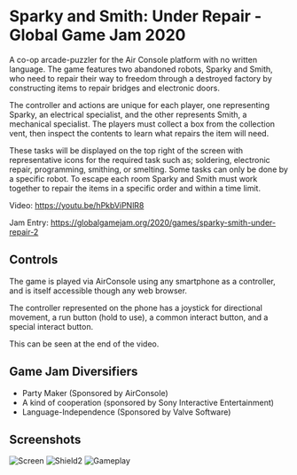 # Sparky and Smith: Under Repair - Global Game Jam 2020
A co-op arcade-puzzler for the Air Console platform with no written language. The game features two abandoned robots, Sparky and Smith, who need to repair their way to freedom through a destroyed factory by constructing items to repair bridges and electronic doors. 

The controller and actions are unique for each player, one representing Sparky, an electrical specialist, and the other represents Smith, a mechanical specialist. The players must collect a box from the collection vent, then inspect the contents to learn what repairs the item will need. 

These tasks will be displayed on the top right of the screen with representative icons for the required task such as; soldering, electronic repair, programming, smithing, or smelting. Some tasks can only be done by a specific robot. To escape each room Sparky and Smith must work together to repair the items in a specific order and within a time limit.

Video: https://youtu.be/hPkbViPNlR8

Jam Entry: https://globalgamejam.org/2020/games/sparky-smith-under-repair-2 

## Controls
The game is played via AirConsole using any smartphone as a controller, and is itself accessible though any web browser. 

The controller represented on the phone has a joystick for directional movement, a run button (hold to use), a common interact button, and a special interact button.

This can be seen at the end of the video.

## Game Jam Diversifiers
- Party Maker (Sponsored by AirConsole)
- A kind of cooperation (sponsored by Sony Interactive Entertainment)
- Language-Independence (Sponsored by Valve Software)

## Screenshots
![Screen](https://github.com/RohanMenon92/GGJ2020/blob/master/Screenshots/SparkySmith1.PNG)
![Shield2](https://github.com/RohanMenon92/GGJ2020/blob/master/Screenshots/SparkySmith2.PNG)
![Gameplay](https://github.com/RohanMenon92/GGJ2020/blob/master/Screenshots/SparkySmith3.PNG)